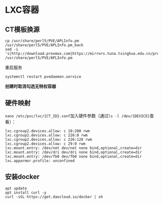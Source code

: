 # LXC容器
## CT模板换源
```
cp /usr/share/perl5/PVE/APLInfo.pm /usr/share/perl5/PVE/APLInfo.pm_back
sed -i 's|http://download.proxmox.com|https://mirrors.tuna.tsinghua.edu.cn/proxmox|g' /usr/share/perl5/PVE/APLInfo.pm
```
重启服务
```
systemctl restart pvedaemon.service
```

**创建时取消勾选无特权容器**

## 硬件映射
`nano /etc/pvc/lxc/{CT_ID}.conf`加入硬件参数（通过`ls -l /dev/{DEVICE}`查看）：
```
lxc.cgroup2.devices.allow: c 10:200 rwm
lxc.cgroup2.devices.allow: c 226:0 rwm
lxc.cgroup2.devices.allow: c 226:128 rwm
lxc.cgroup2.devices.allow: c 29:0 rwm
lxc.mount.entry: /dev/net dev/net none bind,optional,create=dir
lxc.mount.entry: /dev/dri dev/dri none bind,optional,create=dir
lxc.mount.entry: /dev/fb0 dev/fb0 none bind,optional,create=dir
lxc.apparmor.profile: unconfined
```

## 安装docker
```
apt update
apt install curl -y
curl -sSL https://get.daocloud.io/docker | sh
```